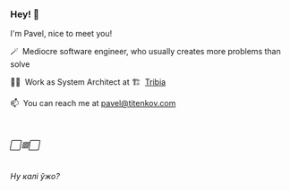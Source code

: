### Hey! 👋

I'm Pavel, nice to meet you!

🪄&nbsp; Mediocre software engineer, who usually creates more problems than solve

👨‍💻&nbsp; Work as System Architect at 🏗&nbsp; [Tribia](https://www.tribia.com/)

📫&nbsp; You can reach me at pavel@titenkov.com

&nbsp;

###### ⬜️🟥⬜️
###### Ну калі ўжо?
